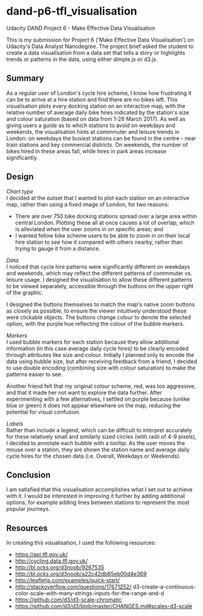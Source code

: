 # dand-p6-tfl_visualisation
Udacity DAND Project 6 - Make Effective Data Visualisation

This is my submission for Project 6 ('Make Effective Data Visualisation') on Udacity's Data Analyst Nanodegree. The project brief asked the student to create a data visualisation from a data set that tells a story or highlights trends or patterns in the data, using either dimple.js or d3.js.

## Summary 

As a regular user of London's cycle hire scheme, I know how frustrating it can be to arrive at a hire station and find there are no bikes left. This visualisation plots every docking station on an interactive map, with the relative number of average daily bike hires indicated by the station's size and colour saturation (based on data from 1-28 March 2017). As well as giving users a guide as to which stations to avoid on weekdays and weekends, the visualisation hints at commmuter and leisure trends in London: on weekdays the busiest stations can be found in the centre - near train stations and key commercial districts. On weekends, the number of bikes hired in these areas fall, while hires in park areas increase significantly.

## Design

*Chart type*  
I decided at the outset that I wanted to plot each station on an interactive map, rather than using a fixed image of London, for two reasons:
- There are over 750 bike docking stations spread over a large area within central London. Plotting these all at once causes a lot of overlap, which is alleviated when the user zooms in on specific areas; and  
- I wanted fellow bike scheme users to be able to zoom in on their local hire station to see how it compared with others nearby, rather than trying to gauge it from a distance.

*Data*  
I noticed that cycle hire patterns were significantly different on weekdays and weekends, which may reflect the different patterns of commmuter vs. leisure usage. I designed the visualisation to allow these different patterns to be viewed separately, accessible through the buttons on the upper right of the graphic. 

I designed the buttons themselves to match the map's native zoom buttons as closely as possible, to ensure the viewer intuitively understood these were clickable objects. The buttons change colour to denote the selected option, with the purple hue reflecting the colour of the bubble markers.

*Markers*  
I used bubble markers for each station because they allow additional information (in this case average daily cycle hires) to be clearly encoded through attributes like size and colour. Initially I planned only to encode the data using bubble size, but after receiving feedback from a friend, I decided to use double encoding (combining size with colour saturation) to make the patterns easier to see.

Another friend felt that my original colour scheme, red, was too aggressive, and that it made her not want to explore the data further. After experimenting with a few alternatives, I settled on purple because (unlike blue or green) it does not appear elsewhere on the map, reducing the potential for visual confusion.

*Labels*  
Rather than include a legend, which can be difficult to interpret accurately for these relatively small and similarly sized circles (with radii of 4-9 pixels), I decided to annotate each bubble with a tooltip. As the user moves the mouse over a station, they are shown the station name and average daily cycle hires for the chosen data (i.e. Overall, Weekdays or Weekends).

## Conclusion

I am satisfied that this visualisation accomplishes what I set out to achieve with it. I would be interested in improving it further by adding additional options, for example adding lines between stations to represent the most popular journeys.

## Resources

In creating this visualisation, I used the following resources:

- https://api.tfl.gov.uk/  
- http://cycling.data.tfl.gov.uk/  
- http://bl.ocks.org/d3noob/9267535  
- http://bl.ocks.org/d3noob/a22c42db65eb00d4e369  
- http://leafletjs.com/examples/quick-start/  
- http://stackoverflow.com/questions/17671252/  d3-create-a-continuous-color-scale-with-many-strings-inputs-for-the-range-and-d  
- https://github.com/d3/d3-scale-chromatic  
- https://github.com/d3/d3/blob/master/CHANGES.md#scales-d3-scale  